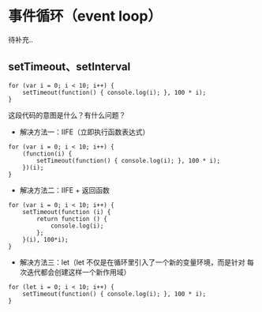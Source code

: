 # 事件循环（event loop）

待补充..




## setTimeout、setInterval
```
for (var i = 0; i < 10; i++) {
    setTimeout(function() { console.log(i); }, 100 * i);
}
```
这段代码的意图是什么？有什么问题？


- 解决方法一：IIFE（立即执行函数表达式）
```
for (var i = 0; i < 10; i++) {
    (function(i) {
        setTimeout(function() { console.log(i); }, 100 * i);
    })(i);
}
```
- 解决方法二：IIFE + 返回函数
```
for (var i = 0; i < 10; i++) {
    setTimeout(function (i) {
        return function () {
            console.log(i);
        };
    }(i), 100*i);
}
```
- 解决方法三：let（let 不仅是在循环里引入了一个新的变量环境，而是针对 每次迭代都会创建这样一个新作用域）
```
for (let i = 0; i < 10; i++) {
    setTimeout(function() { console.log(i); }, 100 * i);
}
```
